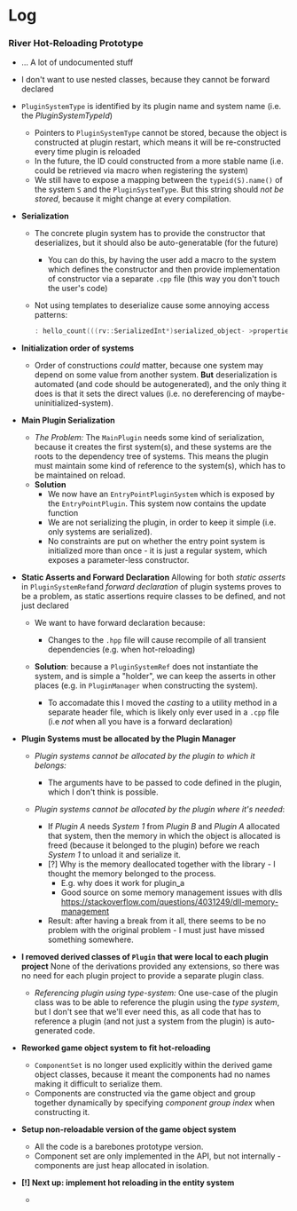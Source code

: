 # Log

### River Hot-Reloading Prototype



- ... A lot of undocumented stuff

- I don't want to use nested classes, because they cannot be forward declared

- `PluginSystemType` is identified by its plugin name and system name (i.e. the *PluginSystemTypeId*)

  - Pointers to `PluginSystemType` cannot be stored, because the object is constructed at plugin restart, which means it will be re-constructed every time plugin is reloaded
  - In the future, the ID could constructed from a more stable name (i.e. could be retrieved via macro when registering the system)
  - We still have to expose a mapping between the `typeid(S).name()` of the system `S` and the `PluginSystemType`. But this string should *not be stored*, because it might change at every compilation.

- **Serialization**

  - The concrete plugin system has to provide the constructor that deserializes, but it should also be auto-generatable (for the future)

    - You can do this, by having the user add a macro to the system which defines the constructor and then provide implementation of constructor via a separate `.cpp` file (this way you don't touch the user's code)

  - Not using templates to deserialize cause some annoying access patterns:
    ```c++
    : hello_count(((rv::SerializedInt*)serialized_object- >properties.at("hello_count"))->value)
    ```
  
- **Initialization order of systems**
  
  - Order of constructions *could* matter, because one system may depend on some value from another system. **But** deserialization is automated (and code should be autogenerated), and the only thing it does is that it sets the direct values (i.e. no dereferencing of maybe-uninitialized-system).


- **Main Plugin Serialization**
  - *The Problem:*
    The `MainPlugin` needs some kind of serialization, because it creates the first system(s), and these systems are the roots to the dependency tree of systems. This means the plugin must maintain some kind of reference to the system(s), which has to be  maintained on reload.
  - **Solution**
    - We now have an `EntryPointPluginSystem` which is exposed by the `EntryPointPlugin`. This system now contains the update function
    - We are not serializing the plugin, in order to keep it simple (i.e. only systems are serialized).
    - No constraints are put on whether the entry point system is initialized more than once - it is just a regular system, which exposes a parameter-less constructor.

- **Static Asserts and Forward Declaration**
  Allowing for both *static asserts* in `PluginSystemRef`and *forward declaration* of plugin systems proves to be a problem, as static assertions require classes to be defined, and not just declared

  - We want to have forward declaration because:

    - Changes to the `.hpp` file will cause recompile of all transient dependencies (e.g. when hot-reloading)
  - **Solution**: because a `PluginSystemRef` does not instantiate the system, and is simple a "holder", we can keep the asserts in other places (e.g. in `PluginManager` when constructing the system). 

    - To accomadate this I moved the *casting* to a utility method in a separate header file, which is likely only ever used in a `.cpp` file (i.e *not* when all you have is a forward declaration)

- **Plugin Systems must be allocated by the Plugin Manager**
  - *Plugin systems cannot be allocated by the plugin to which it belongs:*

    - The arguments have to be passed to code defined in the plugin, which I don't think is possible.
  - *Plugin systems cannot be allocated by the plugin where it's needed*:

    - If *Plugin A* needs *System 1* from *Plugin B* and *Plugin A* allocated that system, then the memory in which the object is allocated is freed (because it belonged to the plugin) before we reach *System 1* to unload it and serialize it.
    - [?] Why is the memory deallocated together with the library - I thought the memory belonged to the process.
      - E.g. why does it work for plugin_a
      - Good source on some memory management issues with dlls
        https://stackoverflow.com/questions/4031249/dll-memory-management
    - Result: after having a break from it all, there seems to be no problem with the original problem - I must just have missed something somewhere.

- **I removed derived classes of `Plugin` that were local to each plugin project**
  None of the derivations provided any extensions, so there was no need for each plugin project to provide a separate plugin class.
  - *Referencing plugin using type-system:*
    One use-case of the plugin class was to be able to reference the plugin using the *type system*, but I don't see that we'll ever need this, as all code that has to reference a plugin (and not just a system from the plugin) is auto-generated code.

- **Reworked game object system to fit hot-reloading**

  - `ComponentSet` is no longer used explicitly within the derived game object classes, because it meant the components had no names making it difficult to serialize them.
  - Components are constructed via the game object and group together dynamically by specifying *component group index* when constructing it.

- **Setup non-reloadable version of the game object system**


  - All the code is a barebones prototype version.
  - Component set are only implemented in the API, but not internally - components are just heap allocated in isolation.

- **[!] Next up: implement hot reloading in the entity system**


  - 

  
